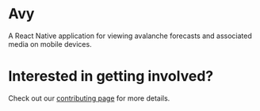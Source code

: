 # Avy

A React Native application for viewing avalanche forecasts and associated media on mobile devices.

# Interested in getting involved?

Check out our [contributing page](CONTRIBUTING.md) for more details. 